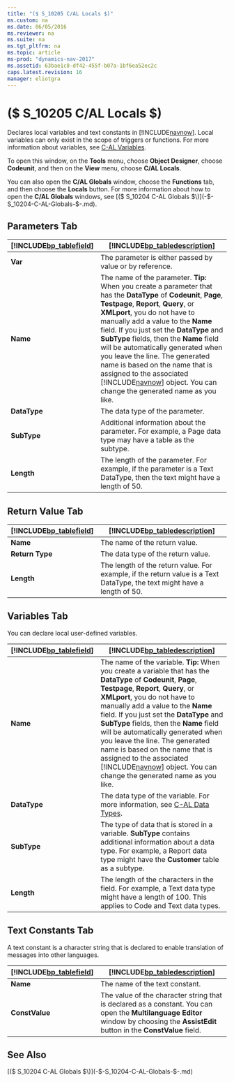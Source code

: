 ```yaml
---
title: "($ S_10205 C/AL Locals $)"
ms.custom: na
ms.date: 06/05/2016
ms.reviewer: na
ms.suite: na
ms.tgt_pltfrm: na
ms.topic: article
ms-prod: "dynamics-nav-2017"
ms.assetid: 63bae1c8-df42-455f-b07a-1bf6ea52ec2c
caps.latest.revision: 16
manager: eliotgra
---
```

# ($ S_10205 C/AL Locals $)
Declares local variables and text constants in [!INCLUDE[navnow](../includes/navnow_md.md)]. Local variables can only exist in the scope of triggers or functions. For more information about variables, see [C-AL Variables](../../C-AL-Variables.md).  

 To open this window, on the **Tools** menu, choose **Object Designer**, choose **Codeunit**, and then on the **View** menu, choose **C/AL Locals**.  

 You can also open the **C/AL Globals** window, choose the **Functions** tab, and then choose the **Locals** button. For more information about how to open the **C/AL Globals** windows, see [\($ S\_10204 C-AL Globals $\)](-$-S_10204-C-AL-Globals-$-.md).  

## Parameters Tab  

|[!INCLUDE[bp_tablefield](../includes/bp_tablefield_md.md)]|[!INCLUDE[bp_tabledescription](../includes/bp_tabledescription_md.md)]|  
|---------------------------------|---------------------------------------|  
|**Var**|The parameter is either passed by value or by reference.|  
|**Name**|The name of the parameter. **Tip:**  When you create a parameter that has the **DataType** of **Codeunit**, **Page**, **Testpage**, **Report**, **Query**, or **XMLport**, you do not have to manually add a value to the **Name** field. If you just set the **DataType** and **SubType** fields, then the **Name** field will be automatically generated when you leave the line. The generated name is based on the name that is assigned to the associated [!INCLUDE[navnow](../includes/navnow_md.md)] object. You can change the generated name as you like.|  
|**DataType**|The data type of the parameter.|  
|**SubType**|Additional information about the parameter. For example, a Page data type may have a table as the subtype.|  
|**Length**|The length of the parameter. For example, if the parameter is a Text DataType, then the text might have a length of 50.|  

## Return Value Tab  

|[!INCLUDE[bp_tablefield](../includes/bp_tablefield_md.md)]|[!INCLUDE[bp_tabledescription](../includes/bp_tabledescription_md.md)]|  
|---------------------------------|---------------------------------------|  
|**Name**|The name of the return value.|  
|**Return Type**|The data type of the return value.|  
|**Length**|The length of the return value. For example, if the return value is a Text DataType, the text might have a length of 50.|  

## Variables Tab  
 You can declare local user-defined variables.  

|[!INCLUDE[bp_tablefield](../includes/bp_tablefield_md.md)]|[!INCLUDE[bp_tabledescription](../includes/bp_tabledescription_md.md)]|  
|---------------------------------|---------------------------------------|  
|**Name**|The name of the variable. **Tip:**  When you create a variable that has the **DataType** of **Codeunit**, **Page**, **Testpage**, **Report**, **Query**, or **XMLport**, you do not have to manually add a value to the **Name** field. If you just set the **DataType** and **SubType** fields, then the **Name** field will be automatically generated when you leave the line. The generated name is based on the name that is assigned to the associated [!INCLUDE[navnow](../includes/navnow_md.md)] object. You can change the generated name as you like.|  
|**DataType**|The data type of the variable. For more information, see [C-AL Data Types](../C-AL-Data-Types.md).|  
|**SubType**|The type of data that is stored in a variable. **SubType** contains additional information about a data type. For example, a Report data type might have the **Customer** table as a subtype.|  
|**Length**|The length of the characters in the field. For example, a Text data type might have a length of 100. This applies to Code and Text data types.|  

## Text Constants Tab  
 A text constant is a character string that is declared to enable translation of messages into other languages.  

|[!INCLUDE[bp_tablefield](../includes/bp_tablefield_md.md)]|[!INCLUDE[bp_tabledescription](../includes/bp_tabledescription_md.md)]|  
|---------------------------------|---------------------------------------|  
|**Name**|The name of the text constant.|  
|**ConstValue**|The value of the character string that is declared as a constant. You can open the **Multilanguage Editor** window by choosing the **AssistEdit** button in the **ConstValue** field.|  

## See Also  
 [\($ S\_10204 C-AL Globals $\)](-$-S_10204-C-AL-Globals-$-.md)
